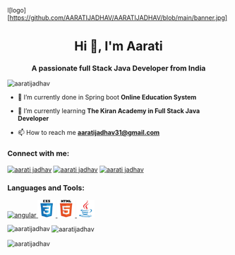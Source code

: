 l[logo][https://github.com/AARATIJADHAV/AARATIJADHAV/blob/main/banner.jpg]
<h1 align="center">Hi 👋, I'm Aarati</h1>
<h3 align="center">A passionate full Stack Java Developer from India</h3>

<p align="left"> <img src="https://komarev.com/ghpvc/?username=aaratijadhav&label=Profile%20views&color=0e75b6&style=flat" alt="aaratijadhav" /> </p>

- 🔭 I’m currently done in Spring boot **Online Education System**

- 🌱 I’m currently learning **The Kiran Academy in Full Stack Java Developer**

- 📫 How to reach me **aaratijadhav31@gmail.com**

<h3 align="left">Connect with me:</h3>
<p align="left">
<a href="https://linkedin.com/in/aarati jadhav" target="blank"><img align="center" src="https://raw.githubusercontent.com/rahuldkjain/github-profile-readme-generator/master/src/images/icons/Social/linked-in-alt.svg" alt="aarati jadhav" height="30" width="40" /></a>
<a href="https://fb.com/aarati jadhav" target="blank"><img align="center" src="https://raw.githubusercontent.com/rahuldkjain/github-profile-readme-generator/master/src/images/icons/Social/facebook.svg" alt="aarati jadhav" height="30" width="40" /></a>
<a href="https://instagram.com/aarati jadhav" target="blank"><img align="center" src="https://raw.githubusercontent.com/rahuldkjain/github-profile-readme-generator/master/src/images/icons/Social/instagram.svg" alt="aarati jadhav" height="30" width="40" /></a>
</p>

<h3 align="left">Languages and Tools:</h3>
<p align="left"> <a href="https://angular.io" target="_blank" rel="noreferrer"> <img src="https://angular.io/assets/images/logos/angular/angular.svg" alt="angular" width="40" height="40"/> </a> <a href="https://www.w3schools.com/css/" target="_blank" rel="noreferrer"> <img src="https://raw.githubusercontent.com/devicons/devicon/master/icons/css3/css3-original-wordmark.svg" alt="css3" width="40" height="40"/> </a> <a href="https://www.w3.org/html/" target="_blank" rel="noreferrer"> <img src="https://raw.githubusercontent.com/devicons/devicon/master/icons/html5/html5-original-wordmark.svg" alt="html5" width="40" height="40"/> </a> <a href="https://www.java.com" target="_blank" rel="noreferrer"> <img src="https://raw.githubusercontent.com/devicons/devicon/master/icons/java/java-original.svg" alt="java" width="40" height="40"/> </a> </p>

<p><img align="left" src="https://github-readme-stats.vercel.app/api/top-langs?username=aaratijadhav&show_icons=true&locale=en&layout=compact" alt="aaratijadhav" /></p>

<p>&nbsp;<img align="center" src="https://github-readme-stats.vercel.app/api?username=aaratijadhav&show_icons=true&locale=en" alt="aaratijadhav" /></p>

<p><img align="center" src="https://github-readme-streak-stats.herokuapp.com/?user=aaratijadhav&" alt="aaratijadhav" /></p>
